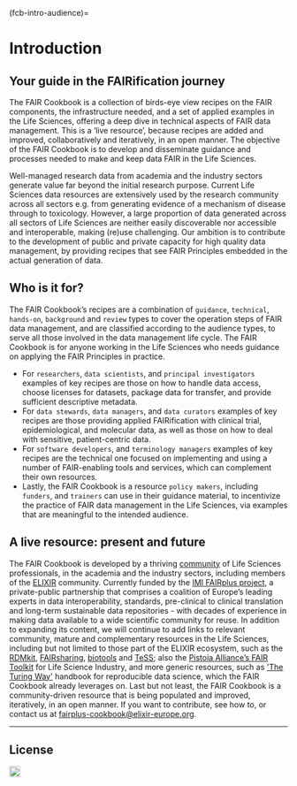 (fcb-intro-audience)=
# Introduction

## Your guide in the FAIRification journey

The FAIR Cookbook is a collection of birds-eye view recipes on the FAIR components, the infrastructure needed, and a set of applied examples in the Life Sciences, offering a deep dive in technical aspects of FAIR data management.
This is a ‘live resource’, because recipes are added and improved, collaboratively and iteratively, in an open manner.
The objective of the FAIR Cookbook is to develop and disseminate guidance and processes needed to make and keep data FAIR in the Life Sciences.

Well-managed research data from academia and the industry sectors generate value far beyond the initial research purpose. Current  Life Sciences data resources are extensively used by the research community across all sectors e.g. from generating evidence of a mechanism of disease through to toxicology. However, a large proportion of data generated across all sectors of Life Sciences are neither easily discoverable nor accessible and interoperable, making (re)use challenging. Our ambition is to contribute to the development of public and private capacity for high quality data management, by providing recipes that see FAIR Principles embedded in the actual generation of data.

## Who is it for?

The FAIR Cookbook’s recipes are a combination of `guidance`, `technical`, `hands-on`, `background` and `review` types to cover the operation steps of FAIR data management, and are classified according to the audience types, to serve all those involved in the data management life cycle. The FAIR Cookbook is for anyone working in the Life Sciences who needs guidance on applying the FAIR Principles in practice. 
- For `researchers`, `data scientists`, and `principal investigators` examples of key recipes are those on how to handle data access, choose licenses for datasets, package data for transfer, and provide sufficient descriptive metadata.
- For `data stewards`, `data managers`, and `data curators` examples of key recipes are those providing applied FAIRification with clinical trial, epidemiological, and molecular data, as well as those on how to deal with sensitive, patient-centric data.
- For `software developers`, and `terminology managers` examples of key recipes are the technical one focused on implementing and using a number of FAIR-enabling tools and services, which can complement their own resources. 
- Lastly, the FAIR Cookbook is a resource `policy makers`, including `funders`, and `trainers` can use in their guidance material, to incentivize the practice of FAIR data management in the Life Sciences, via examples that are meaningful to the intended audience.


## A live resource: present and future

The FAIR Cookbook is developed by a thriving [community](fcb-community) of Life Sciences professionals, in the academia and the industry sectors, including members of the [ELIXIR](https://elixir-europe.org/) community. Currently funded by the [IMI FAIRplus project](https://fairplus-project.eu/), a private-public partnership that comprises a coalition of Europe’s leading experts in data interoperability, standards, pre-clinical to clinical translation and long-term sustainable data repositories - with decades of experience in making data available to a wide scientific community for reuse.
In addition to expanding its content, we will continue to add links to relevant community, mature and complementary resources in the Life Sciences, including but not limited to those part of the ELIXIR ecosystem, such as the [RDMkit](https://rdmkit.elixir-europe.org/index.html), [FAIRsharing](https://fairsharing.org/), [biotools](https://bio.tools/) and [TeSS](https://tess.elixir-europe.org/); also the [Pistoia Alliance’s FAIR Toolkit](https://fairtoolkit.pistoiaalliance.org/) for Life Science Industry, and more generic resources, such as ['The Turing Way'](https://fairplus.github.io/the-fair-cookbook/content/recipes/introduction/the-turing-way.html) handbook for reproducible data science, which the FAIR Cookbook already leverages on.
Last but not least, the FAIR Cookbook is a community-driven resource that is being populated and improved, iteratively, in an open manner. If you want to contribute, see how to, or contact us at [fairplus-cookbook@elixir-europe.org](mailto:fairplus-cookbook@elixir-europe.org).


___

## License

<a href="https://creativecommons.org/licenses/by/4.0/"><img src="https://mirrors.creativecommons.org/presskit/buttons/80x15/png/by-sa.png" height="20"/></a>

